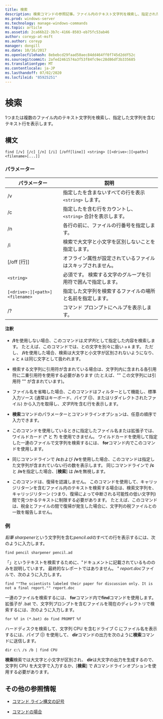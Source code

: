 ```yaml
---
title: 検索
description: 検索コマンドの参照記事。ファイル内のテキスト文字列を検索し、指定された文字列をファイルに表示します。
ms.prod: windows-server
ms.technology: manage-windows-commands
ms.topic: article
ms.assetid: 2ca66b22-3b7c-4166-8503-eb75fc53ab46
author: coreyp-at-msft
ms.author: coreyp
manager: dongill
ms.date: 10/16/2017
ms.openlocfilehash: 8ebebcd29faad50aec84dd464ff0f745d2ddf52c
ms.sourcegitcommit: 2afed2461574a3f53f84fc9ec28d86df3b335685
ms.translationtype: MT
ms.contentlocale: ja-JP
ms.lasthandoff: 07/02/2020
ms.locfileid: "85925251"
---
```

# <a name="find"></a>検索

1つまたは複数のファイル内のテキスト文字列を検索し、指定した文字列を含むテキスト行を表示します。

## <a name="syntax"></a>構文

```
find [/v] [/c] [/n] [/i] [/off[line]] <string> [[<drive>:][<path>]<filename>[...]]
```

### <a name="parameters"></a>パラメーター

| パラメーター | 説明 |
| --------- | ----------- |
| /v | 指定したを含まないすべての行を表示 `<string>` します。 |
| /c | 指定したを含む行をカウントし、 `<string>` 合計を表示します。 |
| /n | 各行の前に、ファイルの行番号を指定します。 |
| /i | 検索で大文字と小文字を区別しないことを指定します。 |
| [/off [行]] | オフライン属性が設定されているファイルはスキップされません。 |
| `<string>` | 必須です。 検索する文字のグループを引用符で囲んで指定します。 |
| `[<drive>:][<path>]<filename>` | 指定した文字列を検索するファイルの場所と名前を指定します。 |
| /? | コマンド プロンプトにヘルプを表示します。 |

#### <a name="remarks"></a>注釈

- **/I**を使用しない場合、このコマンドは*文字列*として指定した内容を検索します。 たとえば、このコマンドでは、との文字を別々に扱い `a` `A` ます。 ただし、 **/i**を使用した場合、検索は大文字と小文字が区別されないようになり、 `a` と `A` は同じ文字として扱われます。

- 検索する文字列に引用符が含まれている場合は、文字列内に含まれる各引用符に二重引用符を使用する必要があります (たとえば、"" この文字列には引用符 "" が含まれています)。

- ファイル名を省略した場合、このコマンドはフィルターとして機能し、標準入力ソース (通常はキーボード、パイプ (|)、またはリダイレクトされたファイル) から入力を取得し、*文字列*を含む行を表示します。

- **検索**コマンドのパラメーターとコマンドラインオプションは、任意の順序で入力できます。

- このコマンドを使用しているときに指定したファイル名または拡張子では、ワイルドカード (**&#42;** と **?**) を使用できません。 ワイルドカードを使用して指定した一連のファイルで文字列を検索するには、 **for**コマンド内でこのコマンドを使用します。

- 同じコマンドラインで **/c**および **/v**を使用した場合、このコマンドは指定した文字列が含まれていない行の数を表示します。 同じコマンドラインで **/c**と **/n**を指定した場合、[**検索**] は **/n**を無視します。

- このコマンドは、復帰を認識しません。 このコマンドを使用して、キャリッジリターンを含むファイル内のテキストを検索する場合は、検索文字列を、キャリッジリターン (つまり、復帰によって中断される可能性の低い文字列) 間で見つかるテキストに制限する必要があります。 たとえば、このコマンドは、税金とファイルの間で復帰が発生した場合に、文字列の税ファイルとの一致を報告しません。

### <a name="examples"></a>例

*鉛筆 sharpener*という文字列を含む*pencil.ad*のすべての行を表示するには、次のように入力します。

```
find pencil sharpener pencil.ad
```

「」というテキストを検索するために、"ドキュメントに記載されているもののみを説明しています。 最終的なレポートではありません。 " *report.doc*ファイルで、次のように入力します。

```
find ""The scientists labeled their paper for discussion only. It is not a final report."" report.doc
```

一連のファイルを検索するには、 **for**コマンド内で**find**コマンドを使用します。 拡張子が .bat で、文字列プロンプトを含むファイルを現在のディレクトリで検索するには、次のように入力します。

```
for %f in (*.bat) do find PROMPT %f
```

ハードディスクを検索して、文字列 CPU を含むドライブ C にファイル名を表示するには、パイプ (|) を使用して、 **dir**コマンドの出力を次のように**検索**コマンドに送信します。

```
dir c:\ /s /b | find CPU
```

**検索**検索では大文字と小文字が区別され、 **dir**は大文字の出力を生成するので、文字列 CPU を大文字で入力するか、[**検索**] で **/i**コマンドラインオプションを使用する必要があります。

## <a name="additional-references"></a>その他の参照情報

- [コマンド ライン構文の記号](command-line-syntax-key.md)

- [コマンドの場合](for.md)